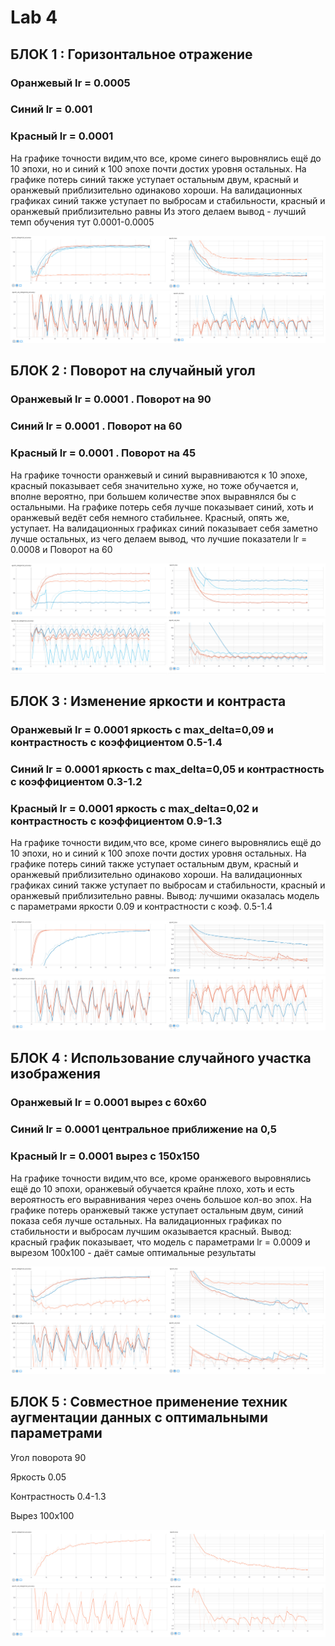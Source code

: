 # Lab 4

## БЛОК 1 : Горизонтальное отражение

### Оранжевый lr = 0.0005
### Синий lr = 0.001
### Красный lr = 0.0001

На графике точности видим,что все, кроме синего выровнялись ещё до 10 эпохи, но и синий к 100 эпохе почти достих уровня остальных.
На графике потерь синий также уступает остальным двум, красный и оранжевый приблизительно одинаково хороши.
На валидационных графиках синий также уступает по выбросам и стабильности, красный и оранжевый приблизительно равны
Из этого делаем вывод - лучший темп обучения тут 0.0001-0.0005

![Image alt](https://github.com/phoenix3x3/Neural-networks-lab-/raw/lab4/train1.jpg)
![Image alt](https://github.com/phoenix3x3/Neural-networks-lab-/raw/lab4/validtaion1.jpg)

## БЛОК 2 : Поворот на случайный угол

### Оранжевый lr = 0.0001 . Поворот на 90
### Синий lr = 0.0001 . Поворот на 60
### Красный lr = 0.0001 . Поворот на 45

На графике точности оранжевый и синий выравниваются к 10 эпохе, красный показывает себя значительно хуже, но тоже обучается и, вполне вероятно, при большем
количестве эпох выравнялся бы с остальными. На графике потерь себя лучше показывает синий, хоть и оранжевый ведёт себя немного стабильнее. Красный, опять же, уступает.
На валидационных графиках синий показывает себя заметно лучше остальных, из чего делаем вывод, что лучшие показатели lr = 0.0008 и Поворот на 60

![Image alt](https://github.com/phoenix3x3/Neural-networks-lab-/raw/lab4/train2.jpg)
![Image alt](https://github.com/phoenix3x3/Neural-networks-lab-/raw/lab4/validation2.jpg)
## БЛОК 3 : Изменение яркости и контраста

### Оранжевый lr = 0.0001 яркость с max_delta=0,09 и контрастность с коэффициентом 0.5-1.4
### Синий lr = 0.0001 яркость с max_delta=0,05 и контрастность с коэффициентом 0.3-1.2
### Красный lr = 0.0001 яркость с max_delta=0,02 и контрастность с коэффициентом 0.9-1.3

На графике точности видим,что все, кроме синего выровнялись ещё до 10 эпохи, но и синий к 100 эпохе почти достих уровня остальных.
На графике потерь синий также уступает остальным двум, красный и оранжевый приблизительно одинаково хороши.
На валидационных графиках синий также уступает по выбросам и стабильности, красный и оранжевый приблизительно равны.
Вывод: лучшими оказалась модель с параметрами яркости 0.09 и контрастности с коэф. 0.5-1.4

![Image alt](https://github.com/phoenix3x3/Neural-networks-lab-/raw/lab4/train3.jpg)
![Image alt](https://github.com/phoenix3x3/Neural-networks-lab-/raw/lab4/validation3.jpg)
## БЛОК 4 : Использование случайного участка изображения


### Оранжевый lr = 0.0001 вырез с 60х60 
### Синий lr = 0.0001 центральное приближение на 0,5
### Красный lr = 0.0001 вырез с 150х150 

На графике точности видим,что все, кроме оранжевого выровнялись ещё до 10 эпохи, оранжевый обучается крайне плохо,
хоть и есть вероятность его выравнивания через очень большое кол-во эпох.
На графике потерь оранжевый также уступает остальным двум, синий показа себя лучше остальных.
На валидационных графиках по стабильности и выбросам лучшим оказывается красный.
Вывод: красный график показывает, что модель с параметрами lr = 0.0009 и вырезом 100x100 - даёт самые оптимальные результаты

![Image alt](https://github.com/phoenix3x3/Neural-networks-lab-/raw/lab4/train4.jpg)
![Image alt](https://github.com/phoenix3x3/Neural-networks-lab-/raw/lab4/validation4.jpg)
## БЛОК 5 : Совместное применение техник аугментации данных с оптимальными параметрами

Угол поворота 90

Яркость 0.05

Контрастность 0.4-1.3

Вырез 100х100

![Image alt](https://github.com/phoenix3x3/Neural-networks-lab-/raw/lab4/train5.jpg)
![Image alt](https://github.com/phoenix3x3/Neural-networks-lab-/raw/lab4/validation5.jpg)
